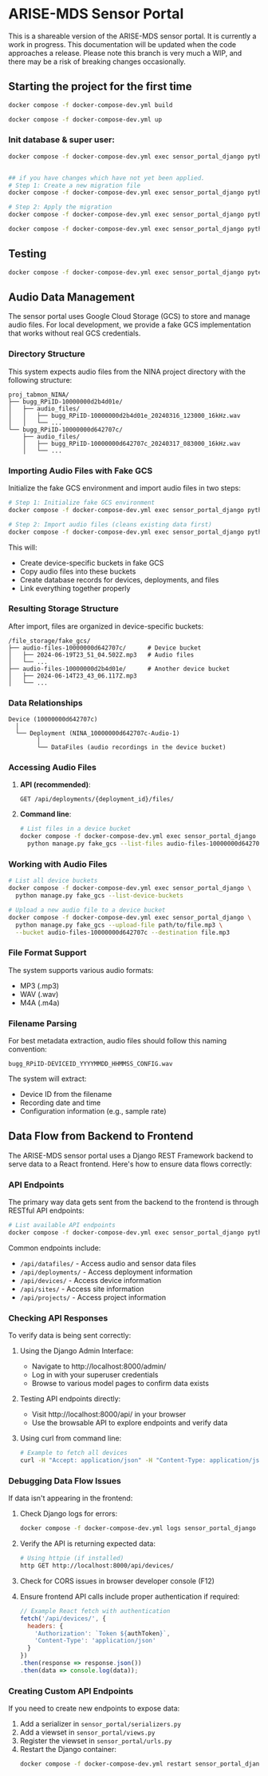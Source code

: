 # ARISE-MDS Sensor Portal
 
This is a shareable version of the ARISE-MDS sensor portal. It is currently a work in progress. This documentation will be updated when the code approaches a release. Please note this branch is very much a WIP, and there may be a risk of breaking changes occasionally.

## Starting the project for the first time
```bash
docker compose -f docker-compose-dev.yml build
```

```bash
docker compose -f docker-compose-dev.yml up
```

### Init database & super user:

```bash
docker compose -f docker-compose-dev.yml exec sensor_portal_django python manage.py migrate


## if you have changes which have not yet been applied. 
# Step 1: Create a new migration file
docker compose -f docker-compose-dev.yml exec sensor_portal_django python manage.py makemigrations data_models

# Step 2: Apply the migration
docker compose -f docker-compose-dev.yml exec sensor_portal_django python manage.py migrate
```

```bash
docker compose -f docker-compose-dev.yml exec sensor_portal_django python manage.py createsuperuser
```



## Testing
```bash
docker compose -f docker-compose-dev.yml exec sensor_portal_django pytest
```

## Audio Data Management

The sensor portal uses Google Cloud Storage (GCS) to store and manage audio files. For local development, we provide a fake GCS implementation that works without real GCS credentials.

### Directory Structure

This system expects audio files from the NINA project directory with the following structure:

```
proj_tabmon_NINA/
├── bugg_RPiID-10000000d2b4d01e/
│   ├── audio_files/
│   │   ├── bugg_RPiID-10000000d2b4d01e_20240316_123000_16kHz.wav
│   │   └── ...
└── bugg_RPiID-10000000d642707c/
    ├── audio_files/
    │   ├── bugg_RPiID-10000000d642707c_20240317_083000_16kHz.wav
    │   └── ...
```

### Importing Audio Files with Fake GCS

Initialize the fake GCS environment and import audio files in two steps:

```bash
# Step 1: Initialize fake GCS environment
docker compose -f docker-compose-dev.yml exec sensor_portal_django python manage.py fake_gcs --init

# Step 2: Import audio files (cleans existing data first)
docker compose -f docker-compose-dev.yml exec sensor_portal_django python manage.py import_audio_to_gcs --init-gcs --clean
```

This will:
- Create device-specific buckets in fake GCS
- Copy audio files into these buckets
- Create database records for devices, deployments, and files
- Link everything together properly

### Resulting Storage Structure

After import, files are organized in device-specific buckets:

```
/file_storage/fake_gcs/
├── audio-files-10000000d642707c/      # Device bucket
│   ├── 2024-06-19T23_51_04.502Z.mp3   # Audio files
│   └── ...
├── audio-files-10000000d2b4d01e/      # Another device bucket
│   ├── 2024-06-14T23_43_06.117Z.mp3
│   └── ...
```

### Data Relationships

```
Device (10000000d642707c)
  │
  └── Deployment (NINA_10000000d642707c-Audio-1)
        │
        └── DataFiles (audio recordings in the device bucket)
```

### Accessing Audio Files

1. **API (recommended)**:
   ```
   GET /api/deployments/{deployment_id}/files/
   ```

2. **Command line**:
   ```bash
   # List files in a device bucket
   docker compose -f docker-compose-dev.yml exec sensor_portal_django \
     python manage.py fake_gcs --list-files audio-files-10000000d642707c
   ```

### Working with Audio Files

```bash
# List all device buckets
docker compose -f docker-compose-dev.yml exec sensor_portal_django \
  python manage.py fake_gcs --list-device-buckets

# Upload a new audio file to a device bucket
docker compose -f docker-compose-dev.yml exec sensor_portal_django \
  python manage.py fake_gcs --upload-file path/to/file.mp3 \
  --bucket audio-files-10000000d642707c --destination file.mp3
```

### File Format Support

The system supports various audio formats:
- MP3 (.mp3)
- WAV (.wav)
- M4A (.m4a)

### Filename Parsing

For best metadata extraction, audio files should follow this naming convention:
```
bugg_RPiID-DEVICEID_YYYYMMDD_HHMMSS_CONFIG.wav
```

The system will extract:
- Device ID from the filename
- Recording date and time
- Configuration information (e.g., sample rate)

## Data Flow from Backend to Frontend

The ARISE-MDS sensor portal uses a Django REST Framework backend to serve data to a React frontend. Here's how to ensure data flows correctly:

### API Endpoints

The primary way data gets sent from the backend to the frontend is through RESTful API endpoints:

```bash
# List available API endpoints
docker compose -f docker-compose-dev.yml exec sensor_portal_django python manage.py show_urls
```

Common endpoints include:
- `/api/datafiles/` - Access audio and sensor data files
- `/api/deployments/` - Access deployment information
- `/api/devices/` - Access device information
- `/api/sites/` - Access site information
- `/api/projects/` - Access project information

### Checking API Responses

To verify data is being sent correctly:

1. Using the Django Admin Interface:
   - Navigate to http://localhost:8000/admin/ 
   - Log in with your superuser credentials
   - Browse to various model pages to confirm data exists

2. Testing API endpoints directly:
   - Visit http://localhost:8000/api/ in your browser
   - Use the browsable API to explore endpoints and verify data

3. Using curl from command line:
   ```bash
   # Example to fetch all devices
   curl -H "Accept: application/json" -H "Content-Type: application/json" http://localhost:8000/api/devices/
   ```

### Debugging Data Flow Issues

If data isn't appearing in the frontend:

1. Check Django logs for errors:
   ```bash
   docker compose -f docker-compose-dev.yml logs sensor_portal_django
   ```

2. Verify the API is returning expected data:
   ```bash
   # Using httpie (if installed)
   http GET http://localhost:8000/api/devices/
   ```

3. Check for CORS issues in browser developer console (F12)

4. Ensure frontend API calls include proper authentication if required:
   ```javascript
   // Example React fetch with authentication
   fetch('/api/devices/', {
     headers: {
       'Authorization': `Token ${authToken}`,
       'Content-Type': 'application/json'
     }
   })
   .then(response => response.json())
   .then(data => console.log(data));
   ```

### Creating Custom API Endpoints

If you need to create new endpoints to expose data:

1. Add a serializer in `sensor_portal/serializers.py`
2. Add a viewset in `sensor_portal/views.py`
3. Register the viewset in `sensor_portal/urls.py`
4. Restart the Django container:
   ```bash
   docker compose -f docker-compose-dev.yml restart sensor_portal_django
   ```
